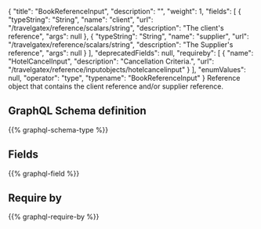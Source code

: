 {
  "title": "BookReferenceInput",
  "description": "",
  "weight": 1,
  "fields": [
    {
      "typeString": "String",
      "name": "client",
      "url": "/travelgatex/reference/scalars/string",
      "description": "The client's reference",
      "args": null
    },
    {
      "typeString": "String",
      "name": "supplier",
      "url": "/travelgatex/reference/scalars/string",
      "description": "The Supplier's reference",
      "args": null
    }
  ],
  "deprecatedFields": null,
  "requireby": [
    {
      "name": "HotelCancelInput",
      "description": "Cancellation Criteria.",
      "url": "/travelgatex/reference/inputobjects/hotelcancelinput"
    }
  ],
  "enumValues": null,
  "operator": "type",
  "typename": "BookReferenceInput"
}
Reference object that contains the client reference and/or supplier reference.
## GraphQL Schema definition

{{% graphql-schema-type %}}

## Fields

{{% graphql-field %}}

## Require by

{{% graphql-require-by %}}
